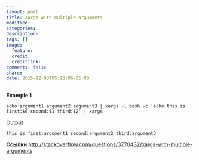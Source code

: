 ```yaml
---
layout: post
title: Xargs with multiple arguments
modified:
categories:
description:
tags: []
image:
  feature:
  credit:
  creditlink:
comments: false
share:
date: 2015-12-03T05:13:06-05:00
---
```


**Example 1**

```
echo argument1 argument2 argument3 | xargs -l bash -c 'echo this is first:$0 second:$1 third:$2' | xargs
```

Output

```
this is first:argument1 second:argument2 third:argument3
```

**Ссылки**
http://stackoverflow.com/questions/3770432/xargs-with-multiple-arguments
